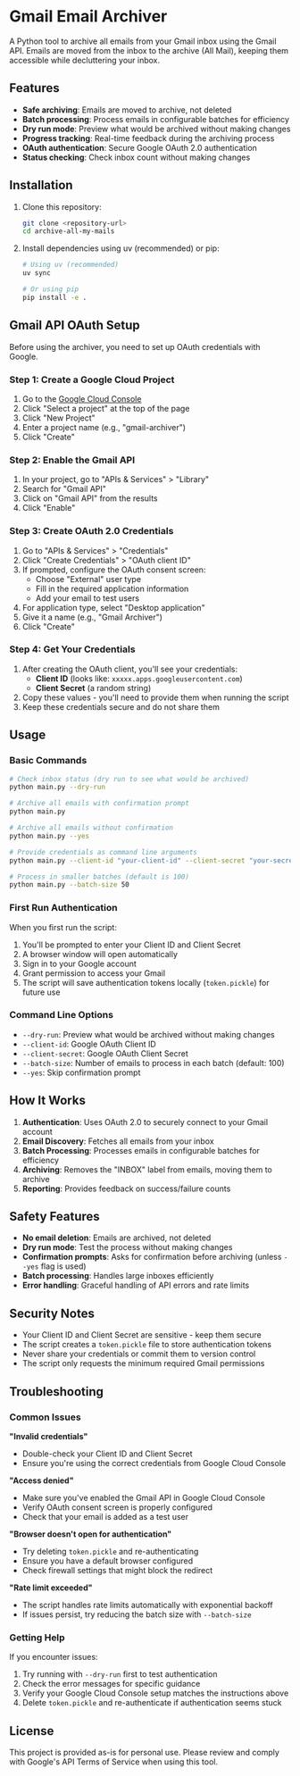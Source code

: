 # Gmail Email Archiver

A Python tool to archive all emails from your Gmail inbox using the Gmail API. Emails are moved from the inbox to the archive (All Mail), keeping them accessible while decluttering your inbox.

## Features

- **Safe archiving**: Emails are moved to archive, not deleted
- **Batch processing**: Process emails in configurable batches for efficiency
- **Dry run mode**: Preview what would be archived without making changes
- **Progress tracking**: Real-time feedback during the archiving process
- **OAuth authentication**: Secure Google OAuth 2.0 authentication
- **Status checking**: Check inbox count without making changes

## Installation

1. Clone this repository:

   ```bash
   git clone <repository-url>
   cd archive-all-my-mails
   ```

2. Install dependencies using uv (recommended) or pip:

   ```bash
   # Using uv (recommended)
   uv sync

   # Or using pip
   pip install -e .
   ```

## Gmail API OAuth Setup

Before using the archiver, you need to set up OAuth credentials with Google.

### Step 1: Create a Google Cloud Project

1. Go to the [Google Cloud Console](https://console.cloud.google.com/)
2. Click "Select a project" at the top of the page
3. Click "New Project"
4. Enter a project name (e.g., "gmail-archiver")
5. Click "Create"

### Step 2: Enable the Gmail API

1. In your project, go to "APIs & Services" > "Library"
2. Search for "Gmail API"
3. Click on "Gmail API" from the results
4. Click "Enable"

### Step 3: Create OAuth 2.0 Credentials

1. Go to "APIs & Services" > "Credentials"
2. Click "Create Credentials" > "OAuth client ID"
3. If prompted, configure the OAuth consent screen:
   - Choose "External" user type
   - Fill in the required application information
   - Add your email to test users
4. For application type, select "Desktop application"
5. Give it a name (e.g., "Gmail Archiver")
6. Click "Create"

### Step 4: Get Your Credentials

1. After creating the OAuth client, you'll see your credentials:
   - **Client ID** (looks like: `xxxxx.apps.googleusercontent.com`)
   - **Client Secret** (a random string)
2. Copy these values - you'll need to provide them when running the script
3. Keep these credentials secure and do not share them

## Usage

### Basic Commands

```bash
# Check inbox status (dry run to see what would be archived)
python main.py --dry-run

# Archive all emails with confirmation prompt
python main.py

# Archive all emails without confirmation
python main.py --yes

# Provide credentials as command line arguments
python main.py --client-id "your-client-id" --client-secret "your-secret"

# Process in smaller batches (default is 100)
python main.py --batch-size 50
```

### First Run Authentication

When you first run the script:

1. You'll be prompted to enter your Client ID and Client Secret
2. A browser window will open automatically
3. Sign in to your Google account
4. Grant permission to access your Gmail
5. The script will save authentication tokens locally (`token.pickle`) for future use

### Command Line Options

- `--dry-run`: Preview what would be archived without making changes
- `--client-id`: Google OAuth Client ID
- `--client-secret`: Google OAuth Client Secret
- `--batch-size`: Number of emails to process in each batch (default: 100)
- `--yes`: Skip confirmation prompt

## How It Works

1. **Authentication**: Uses OAuth 2.0 to securely connect to your Gmail account
2. **Email Discovery**: Fetches all emails from your inbox
3. **Batch Processing**: Processes emails in configurable batches for efficiency
4. **Archiving**: Removes the "INBOX" label from emails, moving them to archive
5. **Reporting**: Provides feedback on success/failure counts

## Safety Features

- **No email deletion**: Emails are archived, not deleted
- **Dry run mode**: Test the process without making changes
- **Confirmation prompts**: Asks for confirmation before archiving (unless `--yes` flag is used)
- **Batch processing**: Handles large inboxes efficiently
- **Error handling**: Graceful handling of API errors and rate limits

## Security Notes

- Your Client ID and Client Secret are sensitive - keep them secure
- The script creates a `token.pickle` file to store authentication tokens
- Never share your credentials or commit them to version control
- The script only requests the minimum required Gmail permissions

## Troubleshooting

### Common Issues

**"Invalid credentials"**

- Double-check your Client ID and Client Secret
- Ensure you're using the correct credentials from Google Cloud Console

**"Access denied"**

- Make sure you've enabled the Gmail API in Google Cloud Console
- Verify OAuth consent screen is properly configured
- Check that your email is added as a test user

**"Browser doesn't open for authentication"**

- Try deleting `token.pickle` and re-authenticating
- Ensure you have a default browser configured
- Check firewall settings that might block the redirect

**"Rate limit exceeded"**

- The script handles rate limits automatically with exponential backoff
- If issues persist, try reducing the batch size with `--batch-size`

### Getting Help

If you encounter issues:

1. Try running with `--dry-run` first to test authentication
2. Check the error messages for specific guidance
3. Verify your Google Cloud Console setup matches the instructions above
4. Delete `token.pickle` and re-authenticate if authentication seems stuck

## License

This project is provided as-is for personal use. Please review and comply with Google's API Terms of Service when using this tool.
